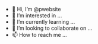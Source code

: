- 👋 Hi, I’m @pwebsite
- 👀 I’m interested in ...
- 🌱 I’m currently learning ...
- 💞️ I’m looking to collaborate on ...
- 📫 How to reach me ...

<!---
paooof/paooof is a ✨ special ✨ repository because its `README.md` (this file) appears on your GitHub profile.
You can click the Preview link to take a look at your changes.
--->
